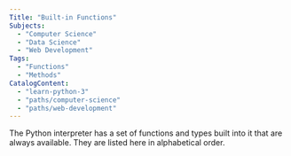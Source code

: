 ```yaml
---
Title: "Built-in Functions"
Subjects:
  - "Computer Science"
  - "Data Science"
  - "Web Development"
Tags:
  - "Functions"
  - "Methods"
CatalogContent:
  - "learn-python-3"
  - "paths/computer-science"
  - "paths/web-development"
---
```


The Python interpreter has a set of functions and types built into it that are always available. They are listed here in alphabetical order.

